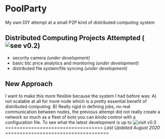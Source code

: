 # PoolParty
My own DIY attempt at a small P2P kind of distributed computing system

## Distributed Computing Projects Attempted (![see v0.2](https://github.com/scott-robbins/PoolParty/tree/master/code/0.2))
* security camera  *(under development)*
* basic btc price analytics and monitoring *(under development)*
* distributed file system/file syncing *(under development)*

## New Approach
I want to make this more flexible because the system I had before was: 
	A) not scalable at all for more node which is a pretty essential benefit of distributed computing.
	B) Really rigid in defining jobs, no real communication between nodes, the previous attempt did not really
	   create a network so much as a fleet of bots you can *kinda* control with a configuration file.
To see what the latest development is up to ![visit v0.3](https://github.com/scott-robbins/PoolParty/tree/master/code/0.3)
================================== *Last Updated August 2020* ====================================

